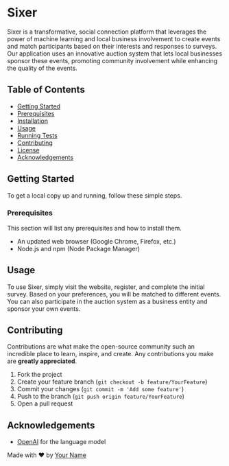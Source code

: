 # Sixer

Sixer is a transformative, social connection platform that leverages the power of machine learning and local business involvement to create events and match participants based on their interests and responses to surveys. Our application uses an innovative auction system that lets local businesses sponsor these events, promoting community involvement while enhancing the quality of the events.

## Table of Contents

- [Getting Started](#getting-started)
- [Prerequisites](#prerequisites)
- [Installation](#installation)
- [Usage](#usage)
- [Running Tests](#running-tests)
- [Contributing](#contributing)
- [License](#license)
- [Acknowledgements](#acknowledgements)

## Getting Started

To get a local copy up and running, follow these simple steps.

### Prerequisites

This section will list any prerequisites and how to install them. 

- An updated web browser (Google Chrome, Firefox, etc.)
- Node.js and npm (Node Package Manager)

## Usage

To use Sixer, simply visit the website, register, and complete the initial survey. Based on your preferences, you will be matched to different events. You can also participate in the auction system as a business entity and sponsor your own events.

## Contributing

Contributions are what make the open-source community such an incredible place to learn, inspire, and create. Any contributions you make are **greatly appreciated**.

1. Fork the project
2. Create your feature branch (`git checkout -b feature/YourFeature`)
3. Commit your changes (`git commit -m 'Add some feature'`)
4. Push to the branch (`git push origin feature/YourFeature`)
5. Open a pull request

## Acknowledgements

- [OpenAI](https://www.openai.com/) for the language model

Made with :heart: by [Your Name](https://github.com/YourUsername)
